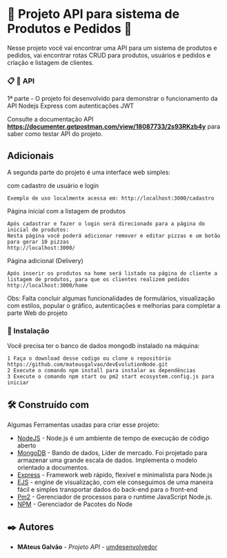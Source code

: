 # 🚀 Projeto API para sistema de Produtos e Pedidos 🚀

Nesse projeto você vai encontrar uma API para um sistema de produtos e pedidos, vai encontrar rotas CRUD para produtos, usuários e pedidos e criação e listagem de clientes.
### 📋 🚀 API
1ª parte - O projeto foi desenvolvido para demonstrar o funcionamento da API Nodejs Express com autenticações JWT

Consulte  a documentação API **https://documenter.getpostman.com/view/18087733/2s93RKzb4y** para saber como testar API do projeto.

## Adicionais 
A segunda parte do projeto é uma interface web simples:

com cadastro de usuário e login
``` 
Exemplo de uso localmente acessa em: http://localhost:3000/cadastro
```
Página inicial com a listagem de produtos
``` 
Após cadastrar e fazer o login será direcionado para a página do inicial de produtos:
Nesta página você poderá adicionar remover e editar pizzas e um botão para gerar 10 pizzas
http://localhost:3000/
```
Página adicional (Delivery)
``` 
Após inserir os produtos na home será listado na página do cliente a listagem de produtos, para que os clientes realizem pedidos
http://localhost:3000/home
```
Obs: Falta concluir algumas funcionalidades de formulários, visualização com estilos, popular o gráfico, autenticações e melhorias para completar a parte Web do projeto


### 🔧 Instalação

Você precisa ter o banco de dados mongodb instalado na máquina:

```
1 Faça o download desse codigo ou clone o repositório https://github.com/mateusgalvao/devEvolutionNode.git
2 Execute o comando npm install para instalar as dependências
3 Execute o comando npm start ou pm2 start ecosystem.config.js para iniciar
```

## 🛠️ Construído com

Algumas Ferramentas usadas para criar esse projeto:

* [NodeJS](https://nodejs.org/en) - Node.js é um ambiente de tempo de execução de código aberto
* [MongoDB](https://www.mongodb.com/) - Bando de dados, Líder de mercado. Foi projetado para armazenar uma grande escala de dados. Implementa o modelo orientado a documentos.
* [Express](https://expressjs.com/pt-br/) - Framework web rápido, flexível e minimalista para Node.js
* [EJS](https://ejs.co/) - engine de visualização, com ele conseguimos de uma maneira fácil e simples transportar dados do back-end para o front-end
* [Pm2](https://pm2.keymetrics.io/) - Gerenciador de processos para o runtime JavaScript Node.js.
* [NPM](https://www.npmjs.com/) - Gerenciador de Pacotes do Node


## ✒️ Autores


* **MAteus Galvão** - *Projeto API* - [umdesenvolvedor](https://github.com/mateusgalvao)
